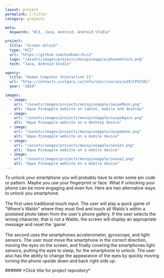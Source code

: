 ```yaml
---
layout: project
permalink: /:title/
category: projects

meta:
  keywords: "HCI, Java, Android, Android Studio"

project:
  title: "Screen Unlock"
  type: "HCI"
  url: "https://github.com/ksdhami/hci2"
  logo: "/assets/images/projects/mosspineapple/phoneUnlock.png"
  tech: "Java, Android Studio"

agency:
  title: "Human Computer Interaction II"
  url: "http://contacts.ucalgary.ca/info/cpsc/courses/w19/CPSC581"
  year: "2019"

images:
  - image:
    url: "/assets/images/projects/mosspineapple/swipeMain.png"
    alt: "Aqua Pineapple website on tablet, mobile and desktop"
  - image:
    url: "/assets/images/projects/mosspineapple/swipeAgain.png"
    alt: "Aqua Pineapple website on a desktop device"
  - image:
    url: "/assets/images/projects/mosspineapple/swipeDone.png"
    alt: "Aqua Pineapple website on a mobile device"
  - image:
    url: "/assets/images/projects/mosspineapple/sense1.png"
    alt: "Aqua Pineapple website on a mobile device"
  - image:
    url: "/assets/images/projects/mosspineapple/sense2.png"
    alt: "Aqua Pineapple website on a mobile device"
---
```

<p>To unlock your smartphone you will probably have to enter some pin code or pattern. Maybe you use your fingerprint or face. What if unlocking your phone can be more engaging and even fun. Here are two alternative ways to unlock you smartphone.
<br> <br>
The first uses traditional touch input. The user will play a quick game of "Where's Waldo" where they must find and touch all Waldo's within a pixelated photo taken from the user's phone gallery. If the user selects the wrong character, that is not a Waldo, the screen will display an appropriate message and reset the 'game'. 
<br><br>
The second uses the smartphones accelerometer, gyroscope, and light sensors. The user must move the smartphone in the correct direction, moving the eyes on the screen, and finally covering the smartphones light sensors, putting the eyes to sleep, for the smartphone to unlock. The user also has the ability to change the appearance of the eyes by quickly moving turning the phone upside down and back right side up. 
<br>
</p>
###### *Click title for project repository*